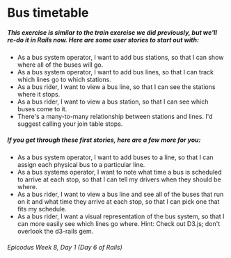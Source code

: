 # Bus timetable

##### This exercise is similar to the train exercise we did previously, but we'll re-do it in Rails now. Here are some user stories to start out with:

* As a bus system operator, I want to add bus stations, so that I can show where all of the buses will go.
* As a bus system operator, I want to add bus lines, so that I can track which lines go to which stations.
* As a bus rider, I want to view a bus line, so that I can see the stations where it stops.
* As a bus rider, I want to view a bus station, so that I can see which buses come to it.
* There's a many-to-many relationship between stations and lines. I'd suggest calling your join table stops.

##### If you get through these first stories, here are a few more for you:

* As a bus system operator, I want to add buses to a line, so that I can assign each physical bus to a particular line.
* As a bus systems operator, I want to note what time a bus is scheduled to arrive at each stop, so that I can tell my drivers when they should be where.
* As a bus rider, I want to view a bus line and see all of the buses that run on it and what time they arrive at each stop, so that I can pick one that fits my schedule.
* As a bus rider, I want a visual representation of the bus system, so that I can more easily see which lines go where. Hint: Check out D3.js; don't overlook the d3-rails gem.

###### Epicodus Week 8, Day 1 (Day 6 of Rails)
